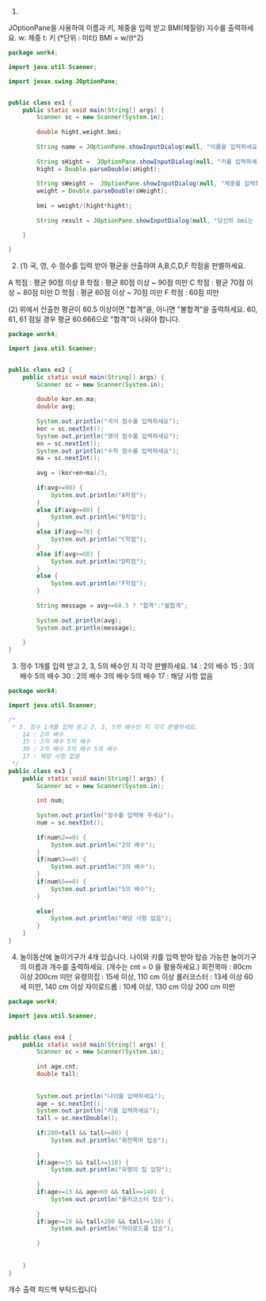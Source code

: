 1.
JOptionPane을 사용하여 이름과 키, 체중을 입력 받고
BMI(체질량) 지수를 출력하세요.
w: 체중
t: 키 (*단위 : 미터)
BMI = w/(t^2) 



```java
package work4;

import java.util.Scanner;

import javax.swing.JOptionPane;


public class ex1 {
	public static void main(String[] args) {
		Scanner sc = new Scanner(System.in);
		
		double hight,weight,bmi;
		
		String name = JOptionPane.showInputDialog(null, "이름을 입력하세요");
		
		String sHight =  JOptionPane.showInputDialog(null, "키를 입력하세요");
		hight = Double.parseDouble(sHight);
		
		String sWeight =  JOptionPane.showInputDialog(null, "체중를 입력하세요");
		weight = Double.parseDouble(sWeight);
		
		bmi = weight/(hight*hight);
		
		String result = JOptionPane.showInputDialog(null, "당신의 bmi는 " +bmi+"입니다");
						
	}

}

```

2. (1) 국, 영, 수 점수를 입력 받아
    평균을 산출하여 A,B,C,D,F 학점을 판별하세요.
     
  A 학점 : 평균 90점 이상
     B 학점 : 평균 80점 이상 ~ 90점 미만
     C 학점 : 평균 70점 이상 ~ 80점 미만
     D 학점 : 평균 60점 이상 ~ 70점 미만
     F 학점 : 60점 미만

  (2) 위에서 산출한 평균이 60.5 이상이면 "합격"을, 아니면 "불합격"을 출력하세요.
     60, 61, 61 점일 경우 평균 60.666으로 "합격"이 나와야 합니다.

```java
package work4;

import java.util.Scanner;


public class ex2 {
	public static void main(String[] args) {
		Scanner sc = new Scanner(System.in);
		
		double kor,en,ma;
		double avg;
		
		System.out.println("국어 점수를 입력하세요");
		kor = sc.nextInt();
		System.out.println("영어 점수를 입력하세요");
		en = sc.nextInt();
		System.out.println("수학 점수를 입력하세요");
		ma = sc.nextInt();
		
		avg = (kor+en+ma)/3;
		
		if(avg>=90) {
			System.out.println("A학점");
		}
		else if(avg>=80) {
			System.out.println("B학점");
		}
		else if(avg>=70) {
			System.out.println("C학점");
		}
		else if(avg>=60) {
			System.out.println("D학점");
		}
		else {
			System.out.println("F학점");
		}
		
		String message = avg>=60.5 ? "합격":"불합격";
		
		System.out.println(avg);
		System.out.println(message);
							
	}
}

```

3. 정수 1개를 입력 받고 2, 3, 5의 배수인 지 각각 판별하세요.
    14 : 2의 배수
    15 : 3의 배수 5의 배수
    30 : 2의 배수 3의 배수 5의 배수
    17 : 해당 사항 없음

```java
package work4;

import java.util.Scanner;

/*
 * 3. 정수 1개를 입력 받고 2, 3, 5의 배수인 지 각각 판별하세요.
    14 : 2의 배수
    15 : 3의 배수 5의 배수
    30 : 2의 배수 3의 배수 5의 배수
    17 : 해당 사항 없음
 */
public class ex3 {
	public static void main(String[] args) {
		Scanner sc = new Scanner(System.in);
		
		int num;
		
		System.out.println("정수를 입력해 주세요");
		num = sc.nextInt();
		
		if(num%2==0) {
			System.out.println("2의 배수");
		}
		if(num%3==0) {
			System.out.println("3의 배수");
		}
		if(num%5==0) {
			System.out.println("5의 배수");
		}	
		
		else{
			System.out.println("해당 사항 없음");
		}
	}
}

```

4. 놀이동산에 놀이기구가 4개 있습니다.
    나이와 키를 입력 받아 탑승 가능한 놀이기구의 이름과 개수를 출력하세요.
    (개수는 cnt = 0 을 활용하세요.)
     회전목마 : 80cm 이상 200cm 미만
     유령의집 : 15세 이상, 110 cm 이상
     롤러코스터 : 13세 이상 60세 미만, 140 cm 이상
     자이로드롭 : 10세 이상, 130 cm 이상 200 cm 미만

```java
package work4;

import java.util.Scanner;


public class ex4 {
	public static void main(String[] args) {
		Scanner sc = new Scanner(System.in);
		
		int age,cnt;
		double tall;
			
		
		System.out.println("나이를 입력하세요");
		age = sc.nextInt();
		System.out.println("키를 입력하세요");
		tall = sc.nextDouble();
		
		if(200>tall && tall>=80) {
			System.out.println("회전목마 탑승");
			
		}
		if(age>=15 && tall>=110) {
			System.out.println("유령의 집 입장");
			
		}
		if(age>=13 && age<60 && tall>=140) {
			System.out.println("롤러코스터 탑승");
			
		}
		if(age>=10 && tall<200 && tall>=130) {
			System.out.println("자이로드롭 탑승");
			
		}
				
		
	}
}
```

개수 출력 피드백 부탁드립니다